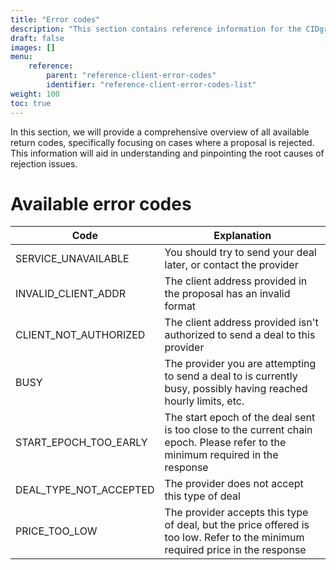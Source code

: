 ```yaml
---
title: "Error codes"
description: "This section contains reference information for the CIDgravity services and API."
draft: false
images: []
menu:
    reference:
        parent: "reference-client-error-codes"
        identifier: "reference-client-error-codes-list"
weight: 100
toc: true
---
```


In this section, we will provide a comprehensive overview of all available return codes, specifically focusing on cases where a proposal is rejected. 
This information will aid in understanding and pinpointing the root causes of rejection issues.

# Available error codes

|Code                       | Explanation |
|---------------------------|-------------|
|SERVICE_UNAVAILABLE        | You should try to send your deal later, or contact the provider |
|INVALID_CLIENT_ADDR        | The client address provided in the proposal has an invalid format |
|CLIENT_NOT_AUTHORIZED      | The client address provided isn't authorized to send a deal to this provider |
|BUSY                       | The provider you are attempting to send a deal to is currently busy, possibly having reached hourly limits, etc. |
|START_EPOCH_TOO_EARLY      | The start epoch of the deal sent is too close to the current chain epoch. Please refer to the minimum required in the response |
|DEAL_TYPE_NOT_ACCEPTED     | The provider does not accept this type of deal |
|PRICE_TOO_LOW              | The provider accepts this type of deal, but the price offered is too low. Refer to the minimum required price in the response |